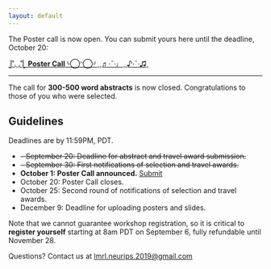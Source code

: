 ```yaml
---
layout: default
---
```


The Poster call is now open. You can submit yours here until the deadline, October 20:

[⎦˚◡˚⎣  **Poster Call**   ᒡ◯ᵔ◯ᒢ  ¸¸♬·¯·♩¸¸♪·¯·♫¸](https://forms.gle/Unw7hamZEo8p5LrB9)

___

The call for **300-500 word abstracts** is now closed. Congratulations to those of you who were selected. 

## Guidelines

Deadlines are by 11:59PM, PDT.

- ~~- September 20: Deadline for abstract and travel award submission.~~
- ~~- September 30: First notifications of selection and travel awards.~~
- **October 1: Poster Call announced.** [Submit](https://forms.gle/Unw7hamZEo8p5LrB9)
- October 20: Poster Call closes.
- October 25: Second round of notifications of selection and travel awards.
- December 9: Deadline for uploading posters and slides.

Note that we cannot guarantee workshop registration, so it is critical to **register yourself** starting at 8am PDT on September 6, fully refundable until November 28.

Questions? Contact us at <a href = "mailto: lmrl.neurips.2019@gmail.com">lmrl.neurips.2019@gmail.com</a>
